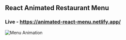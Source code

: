 ## React Animated Restaurant Menu

### Live - https://animated-react-menu.netlify.app/

![Menu Animation](menu-animation.gif)
